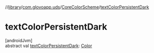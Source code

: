 //[library](../../../index.md)/[com.glovoapp.uds](../index.md)/[CoreColorScheme](index.md)/[textColorPersistentDark](text-color-persistent-dark.md)

# textColorPersistentDark

[androidJvm]\
abstract val [textColorPersistentDark](text-color-persistent-dark.md): [Color](https://developer.android.com/reference/kotlin/androidx/compose/ui/graphics/Color.html)
